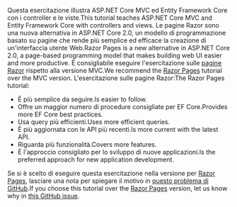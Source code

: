 <span data-ttu-id="9d8f9-101">Questa esercitazione illustra ASP.NET Core MVC ed Entity Framework Core con i controller e le viste.</span><span class="sxs-lookup"><span data-stu-id="9d8f9-101">This tutorial teaches ASP.NET Core MVC and Entity Framework Core with controllers and views.</span></span> <span data-ttu-id="9d8f9-102">Le pagine Razor sono una nuova alternativa in ASP.NET Core 2.0, un modello di programmazione basato su pagine che rende più semplice ed efficace la creazione di un'interfaccia utente Web.</span><span class="sxs-lookup"><span data-stu-id="9d8f9-102">Razor Pages is a new alternative in ASP.NET Core 2.0, a page-based programming model that makes building web UI easier and more productive.</span></span> <span data-ttu-id="9d8f9-103">È consigliabile eseguire l'esercitazione sulle [pagine Razor](xref:data/ef-rp/intro) rispetto alla versione MVC.</span><span class="sxs-lookup"><span data-stu-id="9d8f9-103">We recommend the [Razor Pages](xref:data/ef-rp/intro) tutorial over the MVC version.</span></span> <span data-ttu-id="9d8f9-104">L'esercitazione sulle pagine Razor:</span><span class="sxs-lookup"><span data-stu-id="9d8f9-104">The Razor Pages tutorial:</span></span>

* <span data-ttu-id="9d8f9-105">È più semplice da seguire.</span><span class="sxs-lookup"><span data-stu-id="9d8f9-105">Is easier to follow.</span></span>
* <span data-ttu-id="9d8f9-106">Offre un maggior numero di procedure consigliate per EF Core.</span><span class="sxs-lookup"><span data-stu-id="9d8f9-106">Provides more EF Core best practices.</span></span>
* <span data-ttu-id="9d8f9-107">Usa query più efficienti.</span><span class="sxs-lookup"><span data-stu-id="9d8f9-107">Uses more efficient queries.</span></span>
* <span data-ttu-id="9d8f9-108">È più aggiornata con le API più recenti.</span><span class="sxs-lookup"><span data-stu-id="9d8f9-108">Is more current with the latest API.</span></span>
* <span data-ttu-id="9d8f9-109">Riguarda più funzionalità.</span><span class="sxs-lookup"><span data-stu-id="9d8f9-109">Covers more features.</span></span>
* <span data-ttu-id="9d8f9-110">È l'approccio consigliato per lo sviluppo di nuove applicazioni.</span><span class="sxs-lookup"><span data-stu-id="9d8f9-110">Is the preferred approach for new application development.</span></span>

<span data-ttu-id="9d8f9-111">Se si è scelto di eseguire questa esercitazione nella versione per [Razor Pages](xref:data/ef-rp/intro), lasciare una nota per spiegare il motivo in [questo problema di GitHub](https://github.com/aspnet/Docs/issues/6146).</span><span class="sxs-lookup"><span data-stu-id="9d8f9-111">If you choose this tutorial over the [Razor Pages](xref:data/ef-rp/intro) version, let us know why in [this GitHub issue](https://github.com/aspnet/Docs/issues/6146).</span></span>
